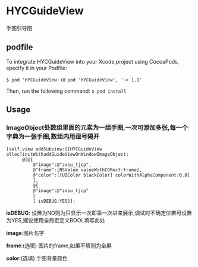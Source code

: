 # HYCGuideView
 手图引导图
## podfile
To integrate HYCGuideView into your Xcode project using CocoaPods, specify it in your Podfile:

`$ pod 'HYCGuideView'`
or
`pod 'HYCGuideView', '~> 1.1'`

Then, run the following command:
`$ pod install`

## Usage
### ImageObject处数组里面的元素为一组手图,一次可添加多张,每一个字典为一张手图,数组内用逗号隔开
```
[self.view addSubview:[[HYCGuideView alloc]initWithaddGuideViewOnWindowImageObject:
      @[@{
          @"image":@"zxsu_tjcp",
          @"frame":[NSValue valueWithCGRect:frame],
          @"color":[[UIColor blackColor] colorWithAlphaComponent:0.8]
          },
          @{
          @"image":@"zxsu_tjcp"
          }
          ] isDEBUG:YES]];
```
__isDEBUG__: 设置为NO则为只显示一次即第一次进来展示,调试时不确定位置可设置为YES,建议使用全局宏定义BOOL填写此处

__image__:图片名字

__frame__:(选填) 图片的frame,如果不填则为全屏

__color__:(选填) 手图背景颜色
